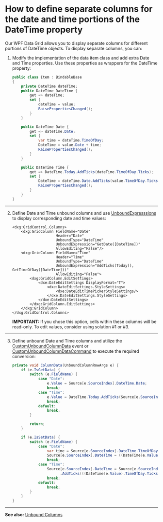 # How to define separate columns for the date and time portions of the DateTime property

Our WPF Data Grid allows you to display separate columns for different portions of DateTime objects. To display separate columns, you can:

1.	Modify the implementation of the data item class and add extra Date and Time properties. Use these properties as wrappers for the DateTime property:

    ```cs
    public class Item : BindableBase
    {
        private DateTime dateTime;
        public DateTime DateTime {
            get => dateTime;
            set {
                dateTime = value;
                RaisePropertiesChanged();
            }
        }
    
        public DateTime Date {
            get => dateTime.Date;
            set {
                var time = dateTime.TimeOfDay;
                DateTime = value.Date + time;
                RaisePropertiesChanged();
            }
        }
    
        public DateTime Time {
            get => DateTime.Today.AddTicks(dateTime.TimeOfDay.Ticks);
            set {
                DateTime = dateTime.Date.AddTicks(value.TimeOfDay.Ticks);
                RaisePropertiesChanged();
            }
        }
    }
    ```

---

2.	Define Date and Time unbound columns and use [UnboundExpresssions](https://docs.devexpress.com/WPF/DevExpress.Xpf.Grid.ColumnBase.UnboundExpression) to display corresponding date and time values:
    ```xaml
    <dxg:GridControl.Columns>
        <dxg:GridColumn FieldName="Date"
                        Header="Date"
                        UnboundType="DateTime"
                        UnboundExpression="GetDate([DateTime])"
                        AllowEditing="False"/>
        <dxg:GridColumn FieldName="Time" 
                        Header="Time"
                        UnboundType="DateTime" 
                        UnboundExpression="AddTicks(Today(), GetTimeOfDay([DateTime]))"
                        AllowEditing="False">
            <dxg:GridColumn.EditSettings>
                <dxe:DateEditSettings DisplayFormat="T">
                    <dxe:DateEditSettings.StyleSettings>
                        <dxe:DateEditTimePickerStyleSettings/>
                    </dxe:DateEditSettings.StyleSettings>
                </dxe:DateEditSettings>
            </dxg:GridColumn.EditSettings>
        </dxg:GridColumn>
    </dxg:GridControl.Columns>
    ```

    **IMPORTANT:** If you chose this option, cells within these columns will be read-only. To edit values, consider using solution #1 or #3.

---

3.	Define unbound Date and Time columns and utilize the [CustomUnboundColumnData](https://docs.devexpress.com/WPF/DevExpress.Xpf.Grid.GridControl.CustomUnboundColumnData) event or [CustomUnboundColumnDataCommand](https://docs.devexpress.com/WPF/DevExpress.Xpf.Grid.GridControl.CustomUnboundColumnDataCommand) to execute the required conversion:

    ```cs
    private void ColumnData(UnboundColumnRowArgs e) {
        if (e.IsGetData) {
            switch (e.FieldName) {
                case "Date":
                    e.Value = Source[e.SourceIndex].DateTime.Date;
                    break;
                case "Time":
                    e.Value = DateTime.Today.AddTicks(Source[e.SourceIndex].DateTime.TimeOfDay.Ticks);
                    break;
                default:
                    break;
            }
    
            return;
        }
    
        if (e.IsSetData) {
            switch (e.FieldName) {
                case "Date":
                    var time = Source[e.SourceIndex].DateTime.TimeOfDay;
                    Source[e.SourceIndex].DateTime = ((DateTime)e.Value).Date + time;
                    break;
                case "Time":
                    Source[e.SourceIndex].DateTime = Source[e.SourceIndex].DateTime.Date
                          .AddTicks(((DateTime)e.Value).TimeOfDay.Ticks);
                    break;
                default:
                    break;
            }
        }
    }
    ```

---

**See also:**
[Unbound Columns](https://docs.devexpress.com/WPF/6124/controls-and-libraries/data-grid/grid-view-data-layout/columns-and-card-fields/unbound-columns)
